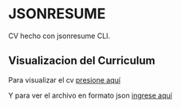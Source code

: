 # JSONRESUME

CV hecho con jsonresume CLI.


## Visualizacion del Curriculum

Para visualizar el cv [presione aquí](https://registry.jsonresume.org/AgustinRow)

Y para ver el archivo en formato json [ingrese aquí](https://gist.github.com/AgustinRow/45414654e770ae710ba949a1cbc47d0e)




